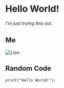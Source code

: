 # Hello World!
###### I'm just trying this out.

## Me
![Lion](https://png.pngtree.com/png-clipart/20241114/original/pngtree-cartoon-lion-clipart-illustration-free-stock-png-image_16995943.png)

## Random Code
```
print("Hello World!");
```
